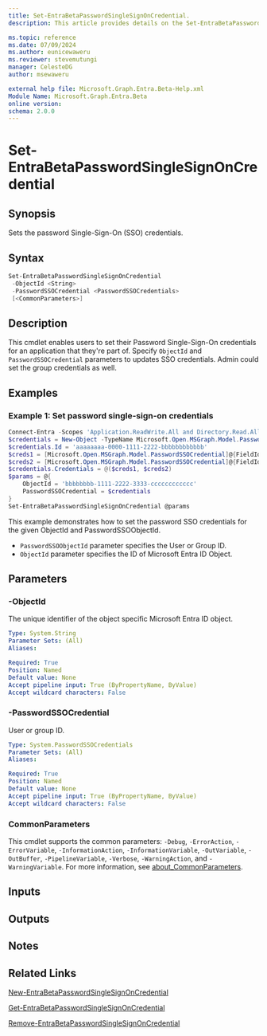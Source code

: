 ```yaml
---
title: Set-EntraBetaPasswordSingleSignOnCredential.
description: This article provides details on the Set-EntraBetaPasswordSingleSignOnCredential command.

ms.topic: reference
ms.date: 07/09/2024
ms.author: eunicewaweru
ms.reviewer: stevemutungi
manager: CelesteDG
author: msewaweru

external help file: Microsoft.Graph.Entra.Beta-Help.xml
Module Name: Microsoft.Graph.Entra.Beta
online version:
schema: 2.0.0
---
```


# Set-EntraBetaPasswordSingleSignOnCredential

## Synopsis

Sets the password Single-Sign-On (SSO) credentials.

## Syntax

```powershell
Set-EntraBetaPasswordSingleSignOnCredential 
 -ObjectId <String>
 -PasswordSSOCredential <PasswordSSOCredentials> 
 [<CommonParameters>]
```

## Description

This cmdlet enables users to set their Password Single-Sign-On credentials for an application that they're part of. Specify `ObjectId` and `PasswordSSOCredential` parameters to updates SSO credentials.
Admin could set the group credentials as well.

## Examples

### Example 1: Set password single-sign-on credentials

```powershell
Connect-Entra -Scopes 'Application.ReadWrite.All and Directory.Read.All, Directory.ReadWrite.All'
$credentials = New-Object -TypeName Microsoft.Open.MSGraph.Model.PasswordSSOCredentials
$credentials.Id = 'aaaaaaaa-0000-1111-2222-bbbbbbbbbbbb'
$creds1 = [Microsoft.Open.MSGraph.Model.PasswordSSOCredential]@{FieldId="param_emailOrUserName"; Value="foobar@ms.com"; Type="text"}
$creds2 = [Microsoft.Open.MSGraph.Model.PasswordSSOCredential]@{FieldId="param_password"; Value="my-secret"; Type="password"}
$credentials.Credentials = @($creds1, $creds2)
$params = @{
    ObjectId = 'bbbbbbbb-1111-2222-3333-cccccccccccc'
    PasswordSSOCredential = $credentials
}
Set-EntraBetaPasswordSingleSignOnCredential @params
```

This example demonstrates how to set the password SSO credentials for the given ObjectId and PasswordSSOObjectId.

- `PasswordSSOObjectId` parameter specifies the User or Group ID.
- `ObjectId` parameter specifies the ID of Microsoft Entra ID Object.

## Parameters

### -ObjectId

The unique identifier of the object specific Microsoft Entra ID object.

```yaml
Type: System.String
Parameter Sets: (All)
Aliases:

Required: True
Position: Named
Default value: None
Accept pipeline input: True (ByPropertyName, ByValue)
Accept wildcard characters: False
```

### -PasswordSSOCredential

User or group ID.

```yaml
Type: System.PasswordSSOCredentials
Parameter Sets: (All)
Aliases:

Required: True
Position: Named
Default value: None
Accept pipeline input: True (ByPropertyName, ByValue)
Accept wildcard characters: False
```

### CommonParameters

This cmdlet supports the common parameters: `-Debug`, `-ErrorAction`, `-ErrorVariable`, `-InformationAction`, `-InformationVariable`, `-OutVariable`, `-OutBuffer`, `-PipelineVariable`, `-Verbose`, `-WarningAction`, and `-WarningVariable`. For more information, see [about_CommonParameters](https://go.microsoft.com/fwlink/?LinkID=113216).

## Inputs

## Outputs

## Notes

## Related Links

[New-EntraBetaPasswordSingleSignOnCredential](New-EntraBetaPasswordSingleSignOnCredential.md)

[Get-EntraBetaPasswordSingleSignOnCredential](Get-EntraBetaPasswordSingleSignOnCredential.md)

[Remove-EntraBetaPasswordSingleSignOnCredential](Remove-EntraBetaPasswordSingleSignOnCredential.md)
